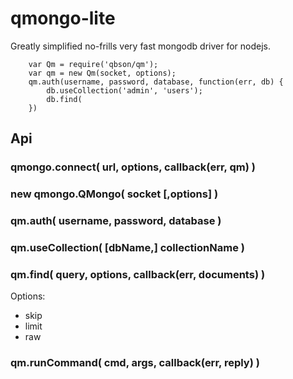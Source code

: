 qmongo-lite
===========

Greatly simplified no-frills very fast mongodb driver for nodejs.

        var Qm = require('qbson/qm');
        var qm = new Qm(socket, options);
        qm.auth(username, password, database, function(err, db) {
            db.useCollection('admin', 'users');
            db.find(
        })

Api
---

### qmongo.connect( url, options, callback(err, qm) )

### new qmongo.QMongo( socket [,options] )

### qm.auth( username, password, database )

### qm.useCollection( [dbName,] collectionName )

### qm.find( query, options, callback(err, documents) )

Options:
- skip
- limit
- raw

### qm.runCommand( cmd, args, callback(err, reply) )
